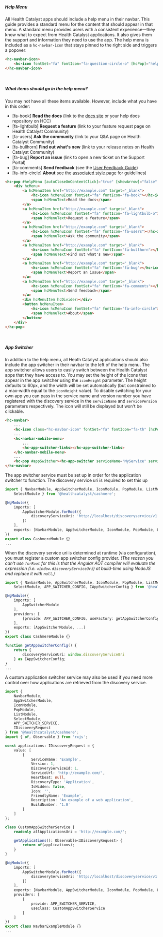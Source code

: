 ##### Help Menu

All Health Catalyst apps should include a help menu in their navbar. This guide provides a standard menu for the content that should appear in that menu. A standard menu provides users with a consistent experience—they know what to expect from Health Catalyst applications. It also gives them the support and information they need to use the app. The help menu is included as a `hc-navbar-icon` that stays pinned to the right side and triggers a popover:

```html
<hc-navbar-icon>
    <hc-icon fontSet="fa" fontIcon="fa-question-circle-o" [hcPop]="helpMenu"></hc-icon>
</hc-navbar-icon>
```

&nbsp;

##### What items should go in the help menu?

You may not have all these items available. However, include what you have in this order:

-   [fa-book] **Read the docs** (link to the [docs site](https://www.healthcatalyst.com/docs/) or your help docs repository on HCC)
-   [fa-lightbulb] **Request a feature** (link to your feature request page on Health Catalyst Community)
-   [fa-users] **Ask the community** (link to your Q&A page on Health Catalyst Community)
-   [fa-bullhorn] **Find out what's new** (link to your release notes on Health Catalyst Community)
-   [fa-bug] **Report an issue** (link to open a new ticket on the Support Portal)
-   [fa-comments] **Send feedback** (see the [User Feedback Guide](https://cashmere.healthcatalyst.net/web/components/typeform-survey/examples))
-   [fa-info-circle] **About** see the [associated style page](https://cashmere.healthcatalyst.net/foundations/about) for guidelines)

```html
<hc-pop #helpMenu [autoCloseOnContentClick]="true" [showArrow]="false" horizontalAlign="end">
    <div hcMenu>
        <a hcMenuItem href="http://example.com" target="_blank">
            <hc-icon hcMenuIcon fontSet="fa" fontIcon="fa-book"></hc-icon>
            <span hcMenuText>Read the docs</span>
        </a>
        <a hcMenuItem href="http://example.com" target="_blank">
            <hc-icon hcMenuIcon fontSet="fa" fontIcon="fa-lightbulb-o"></hc-icon>
            <span hcMenuText>Request a feature</span>
        </a>
        <a hcMenuItem href="http://example.com" target="_blank">
            <hc-icon hcMenuIcon fontSet="fa" fontIcon="fa-users"></hc-icon>
            <span hcMenuText>Ask the community</span>
        </a>
        <a hcMenuItem href="http://example.com" target="_blank">
            <hc-icon hcMenuIcon fontSet="fa" fontIcon="fa-bullhorn"></hc-icon>
            <span hcMenuText>Find out what's new</span>
        </a>
        <a hcMenuItem href="http://example.com" target="_blank">
            <hc-icon hcMenuIcon fontSet="fa" fontIcon="fa-bug"></hc-icon>
            <span hcMenuText>Report an issue</span>
        </a>
        <a hcMenuItem href="http://example.com" target="_blank">
            <hc-icon hcMenuIcon fontSet="fa" fontIcon="fa-comments"></hc-icon>
            <span hcMenuText>Send feedback</span>
        </a>
        <div hcMenuItem hcDivider></div>
        <button hcMenuItem>
            <hc-icon hcMenuIcon fontSet="fa" fontIcon="fa-info-circle"></hc-icon>
            <span hcMenuText>About</span>
        </button>
    </div>
</hc-pop>
```

&nbsp;

##### App Switcher

In addition to the help menu, all Heath Catalyst applications should also include the app switcher in their navbar to the left of the help menu. The app switcher allows users to easily switch between the Health Catalyst apps that they have access to. You may set the height of the icons that appear in the app switcher using the `iconHeight` parameter. The height defaults to 60px, and the width will be set automatically
(but constrained to a max-width equal to the `iconHeight` value).
To disable switching for your own app you can pass in the service name and version number you have registered with the discovery service in the `serviceName` and `serviceVersion` parameters respectively. The icon will still be displayed but won't be clickable.

```html
<hc-navbar>
    ...
    <hc-icon class="hc-navbar-icon" fontSet="fa" fontIcon="fa-th" [hcPop]="appSwitcher"></hc-icon>
    ...
    <hc-navbar-mobile-menu>
        ...
        <hc-app-switcher-links></hc-app-switcher-links>
    </hc-navbar-mobile-menu>
    ...
    <hc-pop #appSwitcher><hc-app-switcher serviceName="MyService" serviceVersion="1"></hc-app-switcher></hc-pop>
</hc-navbar>
```

The app switcher service must be set up in order for the application switcher to function. The discovery service uri is required to set this up

```Typescript
import { NavbarModule, AppSwitcherModule, IconModule, PopModule, ListModule,
    SelectModule } from '@healthcatalyst/cashmere';

@NgModule({
    imports: [
        AppSwitcherModule.forRoot({
            discoveryServiceUri: 'http://localhost/discoveryservice/v1'
        })
    ],
    exports: [NavbarModule, AppSwitcherModule, IconModule, PopModule, ListModule, SelectModule]
})
export class CashmereModule {}
...
```

When the discovery service uri is determined at runtime (via configuration), you must register a custom app switcher config provider.
_(The reason you can't use `forRoot` for this is that the Angular AOT compiler will evaluate the expression (i.e. `window.discoveryServiceUri`)
at build-time using NodeJS and replace it with `null`.)_

```Typescript
import { NavbarModule, AppSwitcherModule, IconModule, PopModule, ListModule,
    SelectModule, APP_SWITCHER_CONFIG, IAppSwitcherConfig } from '@healthcatalyst/cashmere';

@NgModule({
    imports: [
        AppSwitcherModule
    ],
    providers: [
        {provide: APP_SWITCHER_CONFIG, useFactory: getAppSwitcherConfig}
    ],
    exports: [AppSwitcherModule, ...]
})
export class CashmereModule {}

function getAppSwitcherConfig() {
    return {
        discoveryServiceUri: window.discoveryServiceUri
    } as IAppSwitcherConfig;
}
...
```

A custom application switcher service may also be used if you need more control over how applications are retrieved from the discovery service.

```Typescript
import {
    NavbarModule,
    AppSwitcherModule,
    IconModule,
    PopModule,
    ListModule,
    SelectModule,
    APP_SWITCHER_SERVICE,
    IDiscoveryRequest
} from '@healthcatalyst/cashmere';
import { of, Observable } from 'rxjs';

const applications: IDiscoveryRequest = {
    value: [
        {
            ServiceName: 'Example',
            Version: 1,
            DiscoveryServiceId: 1,
            ServiceUrl: 'http://example.com/',
            Heartbeat: null,
            DiscoveryType: 'Application',
            IsHidden: false,
            Icon: '',
            FriendlyName: 'Example',
            Description: 'An example of a web application',
            BuildNumber: '1.0'
        }
    ]
};

class CustomAppSwitcherService {
    readonly allApplicationsUri = 'http://example.com/';

    getApplications(): Observable<IDiscoveryRequest> {
        return of(applications);
    }
}

@NgModule({
    imports: [
        AppSwitcherModule.forRoot({
            discoveryServiceUri: 'http://localhost/discoveryservice/v1'
        })
    ],
    exports: [NavbarModule, AppSwitcherModule, IconModule, PopModule, ListModule, SelectModule],
    providers: [
        {
            provide: APP_SWITCHER_SERVICE,
            useClass: CustomAppSwitcherService
        }
    ]
})
export class NavbarExampleModule {}
...
```
